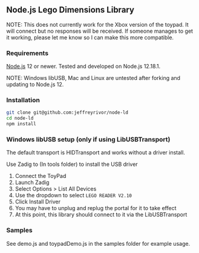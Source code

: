 ## Node.js Lego Dimensions Library

NOTE: This does not currently work for the Xbox version of the toypad. It will connect but no responses will be received. If someone manages to get it working, please let me know so I can make this more compatible.

### Requirements

[Node.js](https://nodejs.org) 12 or newer. Tested and developed on Node.js 12.18.1.

NOTE: Windows libUSB, Mac and Linux are untested after forking and updating to Node.js 12.

### Installation

```bash
git clone git@github.com:jeffreyrivor/node-ld
cd node-ld
npm install
```

### Windows libUSB setup (only if using LibUSBTransport)

The default transport is HIDTransport and works without a driver install.

Use Zadig to (In tools folder) to install the USB driver

1. Connect the ToyPad
1. Launch Zadig
1. Select Options > List All Devices
1. Use the dropdown to select `LEGO READER V2.10`
1. Click Install Driver
1. You may have to unplug and replug the portal for it to take effect
1. At this point, this library should connect to it via the LibUSBTransport

### Samples

See demo.js and toypadDemo.js in the samples folder for example usage.
